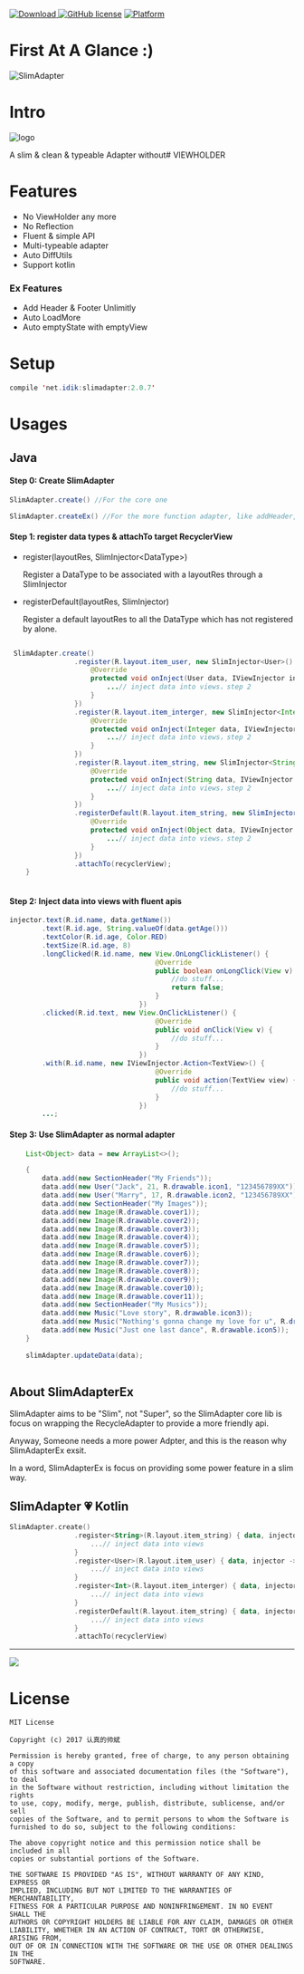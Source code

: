 [ ![Download](https://api.bintray.com/packages/idik-net/SlimAdapter/SlimAdapter/images/download.svg) ](https://bintray.com/idik-net/SlimAdapter/SlimAdapter/_latestVersion)
[![GitHub license](https://img.shields.io/badge/license-MIT-blue.svg)](https://raw.githubusercontent.com/MEiDIK/SlimAdapter/master/LICENSE)
[![Platform](https://img.shields.io/badge/platform-Android-green.svg)](http://developer.android.com/index.html)



# First At A Glance :)

![SlimAdapter](https://raw.githubusercontent.com/MEiDIK/SlimAdapter/master/SlimAdapter.jpg)



# Intro


![logo](./slimadapter-logo.png)


A slim &amp; clean &amp; typeable Adapter without# VIEWHOLDER

# Features

* No ViewHolder any more
* No Reflection
* Fluent & simple API
* Multi-typeable adapter
* Auto DiffUtils
* Support kotlin

### Ex Features

* Add Header & Footer Unlimitly
* Auto LoadMore
* Auto emptyState with emptyView


# Setup
```java
compile 'net.idik:slimadapter:2.0.7'
```

# Usages

## Java

#### Step 0: Create SlimAdapter
```java
SlimAdapter.create() //For the core one

SlimAdapter.createEx() //For the more function adapter, like addHeader, addFooter and auto loadMore...
```


#### Step 1: register data types & attachTo target RecyclerView

* register(layoutRes, SlimInjector\<DataType\>)

  Register a DataType to be associated with a layoutRes through a SlimInjector
 
* registerDefault(layoutRes, SlimInjector)

  Register a default layoutRes to all the DataType which has not registered by alone.

```java        

 SlimAdapter.create()
                .register(R.layout.item_user, new SlimInjector<User>() {
                    @Override
                    protected void onInject(User data, IViewInjector injector) {
                        ...// inject data into views，step 2
                    }
                })
                .register(R.layout.item_interger, new SlimInjector<Integer>() {
                    @Override
                    protected void onInject(Integer data, IViewInjector injector) {
                        ...// inject data into views，step 2
                    }
                })
                .register(R.layout.item_string, new SlimInjector<String>() {
                    @Override
                    protected void onInject(String data, IViewInjector injector) {
                        ...// inject data into views，step 2
                    }
                })
                .registerDefault(R.layout.item_string, new SlimInjector() {
                    @Override
                    protected void onInject(Object data, IViewInjector injector) {
                        ...// inject data into views，step 2
                    }
                })
                .attachTo(recyclerView);
    }
    
```


#### Step 2: Inject data into views with fluent apis

```java
injector.text(R.id.name, data.getName())
        .text(R.id.age, String.valueOf(data.getAge()))
        .textColor(R.id.age, Color.RED)
        .textSize(R.id.age, 8)
        .longClicked(R.id.name, new View.OnLongClickListener() {
                                    @Override
                                    public boolean onLongClick(View v) {
                                        //do stuff...
                                        return false;
                                    }
                                })
        .clicked(R.id.text, new View.OnClickListener() {
                                    @Override
                                    public void onClick(View v) {
                                        //do stuff...
                                    }
                                })
        .with(R.id.name, new IViewInjector.Action<TextView>() {
                                    @Override
                                    public void action(TextView view) {
                                        //do stuff...
                                    }
                                })
        ...;
```


#### Step 3: Use SlimAdapter as normal adapter

```Java
    List<Object> data = new ArrayList<>();

    {
        data.add(new SectionHeader("My Friends"));
        data.add(new User("Jack", 21, R.drawable.icon1, "123456789XX"));
        data.add(new User("Marry", 17, R.drawable.icon2, "123456789XX"));
        data.add(new SectionHeader("My Images"));
        data.add(new Image(R.drawable.cover1));
        data.add(new Image(R.drawable.cover2));
        data.add(new Image(R.drawable.cover3));
        data.add(new Image(R.drawable.cover4));
        data.add(new Image(R.drawable.cover5));
        data.add(new Image(R.drawable.cover6));
        data.add(new Image(R.drawable.cover7));
        data.add(new Image(R.drawable.cover8));
        data.add(new Image(R.drawable.cover9));
        data.add(new Image(R.drawable.cover10));
        data.add(new Image(R.drawable.cover11));
        data.add(new SectionHeader("My Musics"));
        data.add(new Music("Love story", R.drawable.icon3));
        data.add(new Music("Nothing's gonna change my love for u", R.drawable.icon4));
        data.add(new Music("Just one last dance", R.drawable.icon5));
    }
    
    slimAdapter.updateData(data);
    
```

## About SlimAdapterEx

SlimAdapter aims to be "Slim", not "Super", so the SlimAdapter core lib is focus on wrapping the RecycleAdapter to provide a more friendly api.

Anyway, Someone needs a more power Adpter, and this is the reason why SlimAdapterEx exsit. 

In a word, SlimAdapterEx is focus on providing some power feature in a slim way.



## SlimAdapter 💗 Kotlin

```Kotlin
SlimAdapter.create()
                .register<String>(R.layout.item_string) { data, injector ->
                    ...// inject data into views
                }
                .register<User>(R.layout.item_user) { data, injector ->
                    ...// inject data into views
                }
                .register<Int>(R.layout.item_interger) { data, injector ->
                    ...// inject data into views
                }
                .registerDefault(R.layout.item_string) { data, injector ->
                    ...// inject data into views
                }
                .attachTo(recyclerView)
```


--------------

<a href='https://bintray.com/idik-net/SlimAdapter/SlimAdapter?source=watch' alt='Get automatic notifications about new "SlimAdapter" versions'><img src='https://www.bintray.com/docs/images/bintray_badge_color.png'></a>




# License

    MIT License

    Copyright (c) 2017 认真的帅斌

    Permission is hereby granted, free of charge, to any person obtaining a copy
    of this software and associated documentation files (the "Software"), to deal
    in the Software without restriction, including without limitation the rights
    to use, copy, modify, merge, publish, distribute, sublicense, and/or sell
    copies of the Software, and to permit persons to whom the Software is
    furnished to do so, subject to the following conditions:

    The above copyright notice and this permission notice shall be included in all
    copies or substantial portions of the Software.

    THE SOFTWARE IS PROVIDED "AS IS", WITHOUT WARRANTY OF ANY KIND, EXPRESS OR
    IMPLIED, INCLUDING BUT NOT LIMITED TO THE WARRANTIES OF MERCHANTABILITY,
    FITNESS FOR A PARTICULAR PURPOSE AND NONINFRINGEMENT. IN NO EVENT SHALL THE
    AUTHORS OR COPYRIGHT HOLDERS BE LIABLE FOR ANY CLAIM, DAMAGES OR OTHER
    LIABILITY, WHETHER IN AN ACTION OF CONTRACT, TORT OR OTHERWISE, ARISING FROM,
    OUT OF OR IN CONNECTION WITH THE SOFTWARE OR THE USE OR OTHER DEALINGS IN THE
    SOFTWARE.
